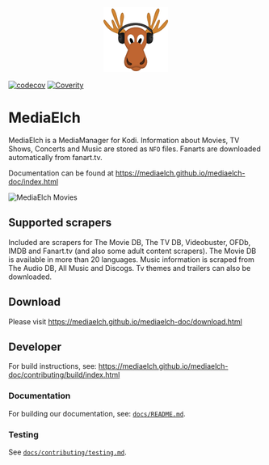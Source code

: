 <div align="center">
	<img alt="MediaElch Logo" src="data/img/MediaElch.png" />
</div>

[![codecov](https://codecov.io/gh/Komet/MediaElch/branch/master/graph/badge.svg)](https://codecov.io/gh/Komet/MediaElch)
[![Coverity](https://img.shields.io/coverity/scan/19171.svg)](https://scan.coverity.com/projects/komet-mediaelch)

# MediaElch

MediaElch is a MediaManager for Kodi. Information about Movies, TV Shows, Concerts and Music are stored as `NFO` files.
Fanarts are downloaded automatically from fanart.tv.

Documentation can be found at https://mediaelch.github.io/mediaelch-doc/index.html

![MediaElch Movies](https://mediaelch.github.io/mediaelch-doc/_images/movie-main.png)

## Supported scrapers

Included are scrapers for The Movie DB, The TV DB, Videobuster, OFDb, IMDB and Fanart.tv (and also some adult content scrapers).
The Movie DB is available in more than 20 languages.
Music information is scraped from The Audio DB, All Music and Discogs.
Tv themes and trailers can also be downloaded.


## Download

Please visit https://mediaelch.github.io/mediaelch-doc/download.html


## Developer
For build instructions, see: https://mediaelch.github.io/mediaelch-doc/contributing/build/index.html

### Documentation
For building our documentation, see: [`docs/README.md`](docs/README.md).

### Testing
See [`docs/contributing/testing.md`](./docs/contributing/testing.md).
